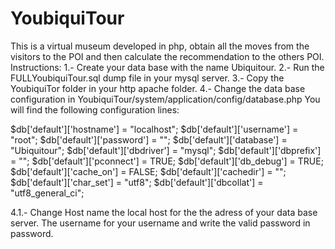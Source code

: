 # YoubiquiTour
This is a virtual museum developed in php, obtain all the moves from the visitors to the POI and then calculate the recommendation to the others POI.
Instructions:
1.- Create your data base with the name Ubiquitour.
2.- Run the FULLYoubiquiTour.sql dump file in your mysql server.
3.- Copy the YoubiquiTor folder in your http apache folder.
4.- Change the data base configuration in YoubiquiTour/system/application/config/database.php
You will find the following configuration lines:


$db['default']['hostname'] = "localhost";
$db['default']['username'] = "root";
$db['default']['password'] = "";
$db['default']['database'] = "Ubiquitour";
$db['default']['dbdriver'] = "mysql";
$db['default']['dbprefix'] = "";
$db['default']['pconnect'] = TRUE;
$db['default']['db_debug'] = TRUE;
$db['default']['cache_on'] = FALSE;
$db['default']['cachedir'] = "";
$db['default']['char_set'] = "utf8";
$db['default']['dbcollat'] = "utf8_general_ci";

 4.1.- Change Host name the local host for the the adress of your data base server. The username for your username and write the valid password in password.   
